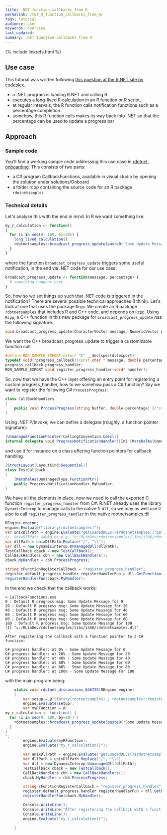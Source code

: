 ```yaml
---
title: .NET function callbacks from R
permalink: /tut_R_function_callbacks_from_R/
tags: tutorial
audience: user
keywords: overview
last_updated: 
summary: .NET function callbacks from R
---
```


{% include linkrefs.html %} 

## Use case

This tutorial was written following [this question at the R.NET site on codeplex](http://rdotnet.codeplex.com/discussions/646729). 

* a .NET program is loading R.NET and calling R
* executes a long-lived R calculation in an R function or R script,
* at regular intervals, the R function calls notification functions such as a percentage completion.
* somehow, this R function calls makes its way back into .NET so that the percentage can be used to update a progress bar

## Approach

### Sample code

You'll find a working sample code addressing this use case in [rdotnet-onboarding](https://github.com/jmp75/rdotnet-onboarding). This consists of two parts:

* a C# program CallbackFunctions, available in visual studio by opening the solution under solutions/Onboard
* a folder rcpp containing the source code for an R package `rdotnetsamples`

### Technical details

Let's analyse this with the end in mind. In R we want something like:

```R
my_r_calculation <- function()
{
  for (i in seq(0, 100, by=20)) {
	long_lived_calculation()
    rdotnetsamples::broadcast_progress_update(paste0('Some Update Message for ', i), i)
  }
}
```

where the function `broadcast_progress_update` triggers some useful notification, in the end via .NET code for our use case.

```R
broadcast_progress_update <- function(message, percentage) {
  # something happens here
}
```

So, how so we set things up such that .NET code is triggered in the notification? There are several possible technical approaches (I think). Let's look at one that uses the package `Rcpp`. We create an R package `rdotnetsamples` that includes R and C++ code, and depends on `Rcpp`. Using `Rcpp`, a C++ function in this new package for `broadcast_progress_update` has the following signature.

```C++
void broadcast_progress_update(CharacterVector message, NumericVector percentage);
```

We want the C++ broadcast_progress_update to trigger a customizable function call.

```C++
#define RDN_SAMPLE_EXPORT extern "C" __declspec(dllexport) 
typedef void(*progress_callback)(const char * message, double percentage);
progress_callback progress_handler;
RDN_SAMPLE_EXPORT void register_progress_handler(void* handler);
```

So, now that we have the C++ layer offering an entry point for registering a custom progress_handler, how to we somehow pass a C# function? Say we want to register the following C# `ProcessProgress`:

```C#
class CallBackHandlers
{
	public void ProcessProgress(string buffer, double percentage) {/*stuff happens*/}
}
```

Using .NET P/Invoke, we can define a delegate (roughly, a function pointer signature):

```C#
[UnmanagedFunctionPointer(CallingConvention.Cdecl)]
internal delegate void ProgressNotificationHandler([In] [MarshalAs(UnmanagedType.LPStr)] string buffer, double percentage);
```

and use it for instance on a class offering function pointers for callback handling.

```C#
[StructLayout(LayoutKind.Sequential)]
class TestCallback
{
	[MarshalAs(UnmanagedType.FunctionPtr)]
	public ProgressNotificationHandler MyHandler;
}
```

We have all the elements in place, now we need to call the exported C function `register_progress_handler` from C#. R.NET already uses the library `DynamicInterop` to manage calls to the native `R.dll`, so we may as well use it also to call `register_progress_handler` in the native rdotnetsamples.dll

```C#
REngine engine;
engine.Evaluate("library(rdotnetsamples)");
var unixDllPath = engine.Evaluate("getLoadedDLLs()$rdotnetsamples[['path']]").AsCharacter()[0];
//  unixDllPath would be e.g. "c:/RLibDev/rdotnetsamples/libs/i386/rdotnetsamples.dll"
var dllPath = unixDllPath.Replace("/", "\\"); 
var dll = new DynamicInterop.UnmanagedDll(dllPath);
TestCallback cback = new TestCallback();
CallBackHandlers cbh = new CallBackHandlers();
cback.MyHandler = cbh.ProcessProgress;

string cFunctionRegisterCallback = "register_progress_handler";
register_default_progress_handler registerHandlerFun = dll.GetFunction<register_default_progress_handler>(cFunctionRegisterCallback);
registerHandlerFun(cback.MyHandler);
```

In the end we check that the callback works:

```
> CallbackFunctions.exe
0 : Default R progress msg: Some Update Message for 0
20 : Default R progress msg: Some Update Message for 20
40 : Default R progress msg: Some Update Message for 40
60 : Default R progress msg: Some Update Message for 60
80 : Default R progress msg: Some Update Message for 80
100 : Default R progress msg: Some Update Message for 100
[1] "c:/RLibDev/rdotnetsamples/libs/i386/rdotnetsamples.dll"

After registering the callback with a function pointer to a C# function:

C# progress handler: at 0% - Some Update Message for 0
C# progress handler: at 20% - Some Update Message for 20
C# progress handler: at 40% - Some Update Message for 40
C# progress handler: at 60% - Some Update Message for 60
C# progress handler: at 80% - Some Update Message for 80
C# progress handler: at 100% - Some Update Message for 100
```

with the main program being:

```C#
	static void rdotnet_discussions_646729(REngine engine)
	{
		var setup = @"library(rdotnetsamples) ; rdotnetsamples::register_default_progress_handler()";
		engine.Evaluate(setup);
		var myRFunction = @"
my_r_calculation <- function() {
  for (i in seq(0, 100, by=20)) {
    rdotnetsamples::broadcast_progress_update(paste0('Some Update Message for ', i), i);
  }
}
";
		engine.Evaluate(myRFunction);
		engine.Evaluate("my_r_calculation()");

		var unixDllPath = engine.Evaluate("getLoadedDLLs()$rdotnetsamples[['path']]").AsCharacter()[0];
		var dllPath = unixDllPath.Replace("/", "\\");
		var dll = new DynamicInterop.UnmanagedDll(dllPath);
		TestCallback cback = new TestCallback();
		CallBackHandlers cbh = new CallBackHandlers();
		cback.MyHandler = cbh.ProcessProgress;

		string cFunctionRegisterCallback = "register_progress_handler";
		register_default_progress_handler registerHandlerFun = dll.GetFunction<register_default_progress_handler>(cFunctionRegisterCallback);
		registerHandlerFun(cback.MyHandler);

		Console.WriteLine();
		Console.WriteLine("After registering the callback with a function pointer to a C# function:");
		Console.WriteLine();
		engine.Evaluate("my_r_calculation()");

	}
```